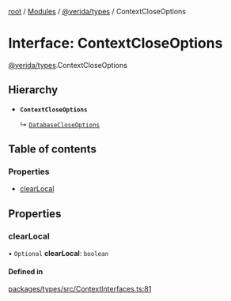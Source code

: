 [root](../README.md) / [Modules](../modules.md) / [@verida/types](../modules/verida_types.md) / ContextCloseOptions

# Interface: ContextCloseOptions

[@verida/types](../modules/verida_types.md).ContextCloseOptions

## Hierarchy

- **`ContextCloseOptions`**

  ↳ [`DatabaseCloseOptions`](verida_types.DatabaseCloseOptions.md)

## Table of contents

### Properties

- [clearLocal](verida_types.ContextCloseOptions.md#clearlocal)

## Properties

### clearLocal

• `Optional` **clearLocal**: `boolean`

#### Defined in

[packages/types/src/ContextInterfaces.ts:81](https://github.com/verida/verida-js/blob/032961c/packages/types/src/ContextInterfaces.ts#L81)
